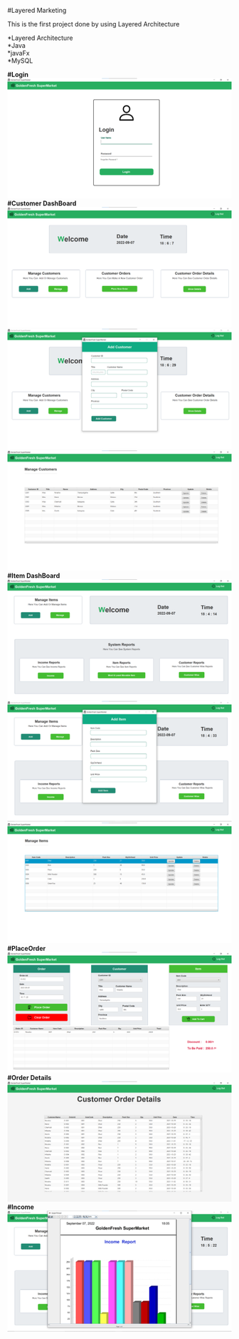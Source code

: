 #Layered Marketing<br>

This is the first project done by using Layered Architecture

*Layered Architecture<br>
*Java<br>
*javaFx<br>
*MySQL<br>

<b>#Login<br></b>
![login](src/assets/projects/login.png)<br>
<b>#Customer DashBoard<br><b>
![customerDash](src/assets/projects/customerdash.png)<br>
![addCustomer](src/assets/projects/addcustomer.png)<br>
![manage Customer](src/assets/projects/managecustomer.png)<br>
<b>#Item DashBoard<br><b>
![itemDash](src/assets/projects/admindash.png)<br>
![add](src/assets/projects/add.png)<br>
![manage](src/assets/projects/manage.png)<br>
<b>#PlaceOrder<br><b>
![manage](src/assets/projects/placeorder.png)<br>
<b>#Order Details<br></b>
![order](src/assets/projects/orderDetails.png)
<b>#Income<br><b>
![add](src/assets/projects/income.png)<br>






